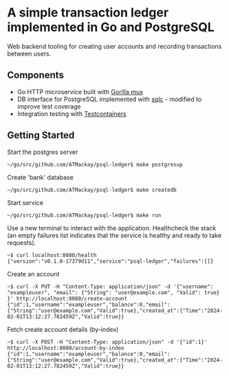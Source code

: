 # A simple transaction ledger implemented in Go and PostgreSQL

Web backend tooling for creating user accounts and recording transactions between users.

## Components

* Go HTTP microservice built with [Gorilla mux](https://github.com/gorilla/mux)
* DB interface for PostgreSQL implemented with [sqlc](https://github.com/sqlc-dev/sqlc) - modified to improve test coverage 
* Integration testing with [Testcontainers](https://github.com/testcontainers/testcontainers-go)

## Getting Started

Start the postgres server
```
~/go/src/github.com/ATMackay/psql-ledger$ make postgresup
```

Create 'bank' database
```
~/go/src/github.com/ATMackay/psql-ledger$ make createdb
```

Start service
```
~/go/src/github.com/ATMackay/psql-ledger$ make run
```

Use a new terminal to interact with the application. Healthcheck the stack (an empty failures list indicates that the service is healthy and ready to take requests).
```
~$ curl localhost:8080/health
{"version":"v0.1.0-17379d11","service":"psql-ledger","failures":[]}
```

Create an account
```
~$ curl -X PUT -H "Content-Type: application/json" -d '{"username": "exampleuser", "email": {"String": "user@example.com", "Valid": true} }' http://localhost:8080/create-account
{"id":1,"username":"exampleuser","balance":0,"email":{"String":"user@example.com","Valid":true},"created_at":{"Time":"2024-02-01T13:12:27.782459Z","Valid":true}}
```

Fetch create account details (by-index)
```
~$ curl -X POST -H "Content-Type: application/json" -d '{"id":1}' http://localhost:8080/account-by-index
{"id":1,"username":"exampleuser","balance":0,"email":{"String":"user@example.com","Valid":true},"created_at":{"Time":"2024-02-01T13:12:27.782459Z","Valid":true}}
```